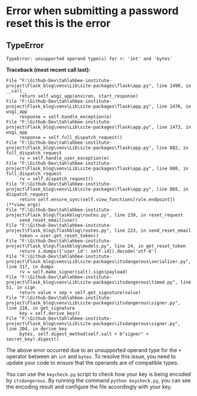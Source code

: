 # Error when submitting a password reset this is the error 
## TypeError

```
TypeError: unsupported operand type(s) for +: 'int' and 'bytes'
```

**Traceback (most recent call last):**

```
File "F:\Github-Dev\tahlahbee-institute-project\Flask_blog\venv\Lib\site-packages\flask\app.py", line 1498, in __call__
     return self.wsgi_app(environ, start_response)
File "F:\Github-Dev\tahlahbee-institute-project\Flask_blog\venv\Lib\site-packages\flask\app.py", line 1476, in wsgi_app
     response = self.handle_exception(e)
File "F:\Github-Dev\tahlahbee-institute-project\Flask_blog\venv\Lib\site-packages\flask\app.py", line 1473, in wsgi_app
     response = self.full_dispatch_request()
File "F:\Github-Dev\tahlahbee-institute-project\Flask_blog\venv\Lib\site-packages\flask\app.py", line 882, in full_dispatch_request
     rv = self.handle_user_exception(e)
File "F:\Github-Dev\tahlahbee-institute-project\Flask_blog\venv\Lib\site-packages\flask\app.py", line 880, in full_dispatch_request
     rv = self.dispatch_request()
File "F:\Github-Dev\tahlahbee-institute-project\Flask_blog\venv\Lib\site-packages\flask\app.py", line 865, in dispatch_request
     return self.ensure_sync(self.view_functions[rule.endpoint])(**view_args)
File "F:\Github-Dev\tahlahbee-institute-project\Flask_blog\flaskblog\routes.py", line 239, in reset_request
     send_reset_email(user)
File "F:\Github-Dev\tahlahbee-institute-project\Flask_blog\flaskblog\routes.py", line 223, in send_reset_email
     token = user.get_reset_token()
File "F:\Github-Dev\tahlahbee-institute-project\Flask_blog\flaskblog\models.py", line 24, in get_reset_token
     return s.dumps({'user_id': self.id}).decode('utf-8')
File "F:\Github-Dev\tahlahbee-institute-project\Flask_blog\venv\Lib\site-packages\itsdangerous\serializer.py", line 317, in dumps
     rv = self.make_signer(salt).sign(payload)
File "F:\Github-Dev\tahlahbee-institute-project\Flask_blog\venv\Lib\site-packages\itsdangerous\timed.py", line 51, in sign
     return value + sep + self.get_signature(value)
File "F:\Github-Dev\tahlahbee-institute-project\Flask_blog\venv\Lib\site-packages\itsdangerous\signer.py", line 218, in get_signature
     key = self.derive_key()
File "F:\Github-Dev\tahlahbee-institute-project\Flask_blog\venv\Lib\site-packages\itsdangerous\signer.py", line 204, in derive_key
     bytes, self.digest_method(self.salt + b"signer" + secret_key).digest()
```

The above error occurred due to an unsupported operand type for the `+` operator between an `int` and `bytes`. To resolve this issue, you need to update your code to ensure that the operands are of compatible types.

You can use the `keycheck.py` script to check how your key is being encoded by `itsdangerous`. By running the command `python keycheck.py`, you can see the encoding result and configure the file accordingly with your key.
